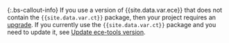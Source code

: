  {:.bs-callout-info}
If you use a version of {{site.data.var.ece}} that does not contain the `{{site.data.var.ct}}` package, then your project requires an [upgrade]({{page.baseurl}}/cloud/project/ece-tools-upgrade-project.html). If you currently use the `{{site.data.var.ct}}` package and you need to update it, see [Update ece-tools version]({{page.baseurl}}/cloud/project/ece-tools-update.html).